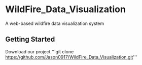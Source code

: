 # WildFire_Data_Visualization
A web-based wildfire data visualization system

## Getting Started

Download our project
'''git clone https://github.com/Jason0917/WildFire_Data_Visualization.git'''
